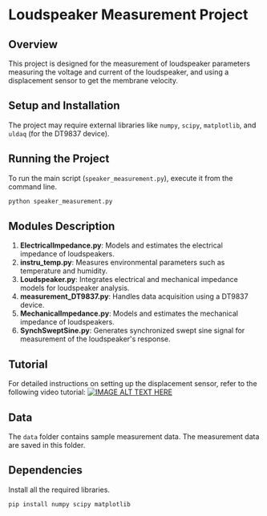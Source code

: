 
# Loudspeaker Measurement Project

## Overview
This project is designed for the measurement of loudspeaker parameters measuring the voltage and current of the loudspeaker, and using a displacement sensor to get the membrane velocity.

## Setup and Installation
The project may require external libraries like `numpy`, `scipy`, `matplotlib`, and `uldaq` (for the DT9837 device).

## Running the Project
To run the main script (`speaker_measurement.py`), execute it from the command line.

```bash
python speaker_measurement.py
```

## Modules Description
1. **ElectricalImpedance.py**: Models and estimates the electrical impedance of loudspeakers.
2. **instru_temp.py**: Measures environmental parameters such as temperature and humidity.
3. **Loudspeaker.py**: Integrates electrical and mechanical impedance models for loudspeaker analysis.
4. **measurement_DT9837.py**: Handles data acquisition using a DT9837 device.
5. **MechanicalImpedance.py**: Models and estimates the mechanical impedance of loudspeakers.
6. **SynchSweptSine.py**: Generates synchronized swept sine signal for measurement of the loudspeaker's response.

## Tutorial
For detailed instructions on setting up the displacement sensor, refer to the following video tutorial:
[![IMAGE ALT TEXT HERE](https://ant-novak.com/_others/laum/tuto_capteur_deplacement.jpg)](https://ant-novak.com/_others/laum/tuto_capteur_deplacement.mp4)

## Data
The `data` folder contains sample measurement data. The measurement data are saved in this folder.

## Dependencies
Install all the required libraries.

```bash
pip install numpy scipy matplotlib
```


